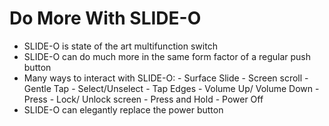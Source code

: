 # Do More With SLIDE-O

- SLIDE-O is state of the art multifunction switch
- SLIDE-O can do much more in the same form factor of a regular push button
- Many ways to interact with SLIDE-O:
      - Surface Slide - Screen scroll
      - Gentle Tap - Select/Unselect
      - Tap Edges - Volume Up/ Volume Down
      - Press - Lock/ Unlock screen
      - Press and Hold - Power Off
- SLIDE-O can elegantly replace the power button



